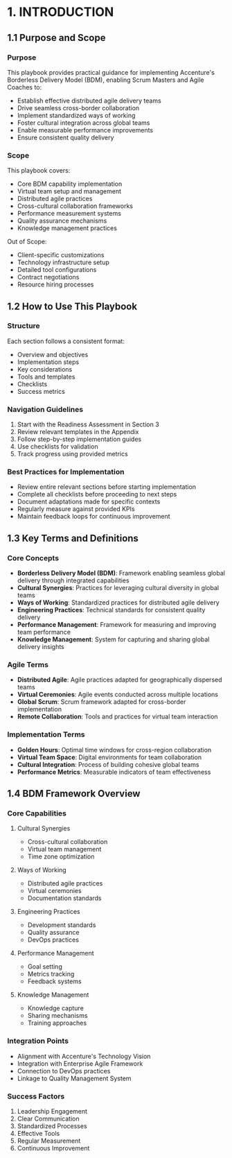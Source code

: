 # 1. INTRODUCTION

## 1.1 Purpose and Scope

### Purpose
This playbook provides practical guidance for implementing Accenture's Borderless Delivery Model (BDM), enabling Scrum Masters and Agile Coaches to:
- Establish effective distributed agile delivery teams
- Drive seamless cross-border collaboration
- Implement standardized ways of working
- Foster cultural integration across global teams
- Enable measurable performance improvements
- Ensure consistent quality delivery

### Scope
This playbook covers:
- Core BDM capability implementation
- Virtual team setup and management
- Distributed agile practices
- Cross-cultural collaboration frameworks
- Performance measurement systems
- Quality assurance mechanisms
- Knowledge management practices

Out of Scope:
- Client-specific customizations
- Technology infrastructure setup
- Detailed tool configurations
- Contract negotiations
- Resource hiring processes

## 1.2 How to Use This Playbook

### Structure
Each section follows a consistent format:
- Overview and objectives
- Implementation steps
- Key considerations
- Tools and templates
- Checklists
- Success metrics

### Navigation Guidelines
1. Start with the Readiness Assessment in Section 3
2. Review relevant templates in the Appendix
3. Follow step-by-step implementation guides
4. Use checklists for validation
5. Track progress using provided metrics

### Best Practices for Implementation
- Review entire relevant sections before starting implementation
- Complete all checklists before proceeding to next steps
- Document adaptations made for specific contexts
- Regularly measure against provided KPIs
- Maintain feedback loops for continuous improvement

## 1.3 Key Terms and Definitions

### Core Concepts
- **Borderless Delivery Model (BDM)**: Framework enabling seamless global delivery through integrated capabilities
- **Cultural Synergies**: Practices for leveraging cultural diversity in global teams
- **Ways of Working**: Standardized practices for distributed agile delivery
- **Engineering Practices**: Technical standards for consistent quality delivery
- **Performance Management**: Framework for measuring and improving team performance
- **Knowledge Management**: System for capturing and sharing global delivery insights

### Agile Terms
- **Distributed Agile**: Agile practices adapted for geographically dispersed teams
- **Virtual Ceremonies**: Agile events conducted across multiple locations
- **Global Scrum**: Scrum framework adapted for cross-border implementation
- **Remote Collaboration**: Tools and practices for virtual team interaction

### Implementation Terms
- **Golden Hours**: Optimal time windows for cross-region collaboration
- **Virtual Team Space**: Digital environments for team collaboration
- **Cultural Integration**: Process of building cohesive global teams
- **Performance Metrics**: Measurable indicators of team effectiveness

## 1.4 BDM Framework Overview

### Core Capabilities
1. Cultural Synergies
   - Cross-cultural collaboration
   - Virtual team management
   - Time zone optimization

2. Ways of Working
   - Distributed agile practices
   - Virtual ceremonies
   - Documentation standards

3. Engineering Practices
   - Development standards
   - Quality assurance
   - DevOps practices

4. Performance Management
   - Goal setting
   - Metrics tracking
   - Feedback systems

5. Knowledge Management
   - Knowledge capture
   - Sharing mechanisms
   - Training approaches

### Integration Points
- Alignment with Accenture's Technology Vision
- Integration with Enterprise Agile Framework
- Connection to DevOps practices
- Linkage to Quality Management System

### Success Factors
1. Leadership Engagement
2. Clear Communication
3. Standardized Processes
4. Effective Tools
5. Regular Measurement
6. Continuous Improvement
